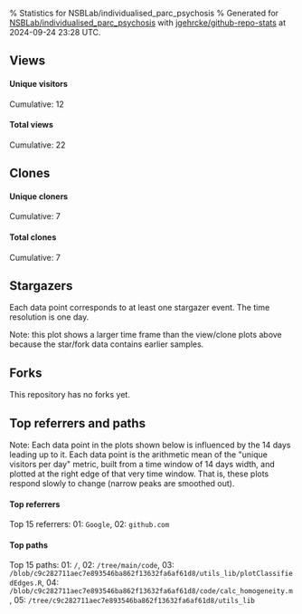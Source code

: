 % Statistics for NSBLab/individualised_parc_psychosis
% Generated for [NSBLab/individualised_parc_psychosis](https://github.com/NSBLab/individualised_parc_psychosis) with [jgehrcke/github-repo-stats](https://github.com/jgehrcke/github-repo-stats) at 2024-09-24 23:28 UTC.


## Views

#### Unique visitors
<div id="chart_views_unique" class="full-width-chart"></div>

Cumulative: 12

#### Total views
<div id="chart_views_total" class="full-width-chart"></div>

Cumulative: 22

<div class="pagebreak-for-print"> </div>

## Clones

#### Unique cloners
<div id="chart_clones_unique" class="full-width-chart"></div>

Cumulative: 7

#### Total clones
<div id="chart_clones_total" class="full-width-chart"></div>

Cumulative: 7



<div class="pagebreak-for-print"> </div>



## Stargazers

Each data point corresponds to at least one stargazer event.
The time resolution is one day.

<div id="chart_stargazers" class="full-width-chart"></div>


Note: this plot shows a larger time frame than the view/clone plots above because the star/fork data contains earlier samples.



## Forks

This repository has no forks yet.



<div class="pagebreak-for-print"> </div>



## Top referrers and paths


Note: Each data point in the plots shown below is influenced by the 14 days
leading up to it. Each data point is the arithmetic mean of the "unique
visitors per day" metric, built from a time window of 14 days width, and
plotted at the right edge of that very time window. That is, these plots
respond slowly to change (narrow peaks are smoothed out).




#### Top referrers


<div id="chart_referrers_top_n_alltime" class="full-width-chart"></div>

Top 15 referrers: 01: `Google`, 02: `github.com`





#### Top paths


<div id="chart_paths_top_n_alltime" class="full-width-chart"></div>

Top 15 paths: 01: `/`, 02: `/tree/main/code`, 03: `/blob/c9c282711aec7e893546ba862f13632fa6af61d8/utils_lib/plotClassifiedEdges.R`, 04: `/blob/c9c282711aec7e893546ba862f13632fa6af61d8/code/calc_homogeneity.m`, 05: `/tree/c9c282711aec7e893546ba862f13632fa6af61d8/utils_lib`


<script type="text/javascript">
    vegaEmbed('#chart_views_unique', {"$schema": "https://vega.github.io/schema/vega-lite/v4.17.0.json", "config": {"arc": {"fill": "#1b1e23"}, "area": {"fill": "#1b1e23"}, "axisBottom": {"domainColor": "#a9b4c4", "gridColor": "#a9b4c4", "labelColor": "#1b1e23", "labelFont": "relative-mono-11-pitch-pro, Menlo, monospace", "tickColor": "#a9b4c4", "titleColor": "#1b1e23", "titleFont": "relative-mono-11-pitch-pro, Menlo, monospace"}, "axisLeft": {"domainColor": "#a9b4c4", "gridColor": "#a9b4c4", "labelColor": "#1b1e23", "labelFont": "relative-mono-11-pitch-pro, Menlo, monospace", "tickColor": "#a9b4c4", "titleColor": "#1b1e23", "titleFont": "relative-mono-11-pitch-pro, Menlo, monospace"}, "axisX": {"grid": false}, "axisY": {"grid": false, "labelBound": true}, "background": "#FFFFFF", "group": {"fill": "#FFFFFF"}, "header": {"fontWeight": 400, "labelFont": "relative-mono-11-pitch-pro, Menlo, monospace", "titleFont": "relative-mono-11-pitch-pro, Menlo, monospace"}, "legend": {"labelFont": "relative-mono-11-pitch-pro, Menlo, monospace", "symbolSize": 200, "symbolType": "circle", "titleFont": "relative-mono-11-pitch-pro, Menlo, monospace"}, "line": {"color": "#1b1e23", "stroke": "#1b1e23"}, "path": {"stroke": "#1b1e23"}, "point": {"color": "#1b1e23", "cursor": "pointer", "filled": true, "size": 20}, "range": {"category": ["#85a2f7", "#ea9755", "#7eb36a", "#f07071", "#bc85d9", "#e587b6", "#a9b4c4", "#d4c05e", "#64b9c4"]}, "style": {"bar": {"fill": "#1b1e23"}, "text": {"font": "relative-mono-11-pitch-pro, Menlo, monospace", "fontWeight": 400}}, "symbol": {"shape": "circle"}, "title": {"anchor": "start", "font": "relative-mono-11-pitch-pro, Menlo, monospace", "fontWeight": 400}, "trail": {"color": "#1b1e23", "stroke": "#1b1e23"}, "view": {"stroke": null}}, "data": {"name": "data-ef85cdc2e62168e540928f3c4426639c"}, "datasets": {"data-ef85cdc2e62168e540928f3c4426639c": [{"time": "2024-07-25T00:00:00+00:00", "views_total": 0, "views_unique": 0}, {"time": "2024-08-01T00:00:00+00:00", "views_total": 4, "views_unique": 2}, {"time": "2024-08-12T00:00:00+00:00", "views_total": 0, "views_unique": 0}, {"time": "2024-08-16T00:00:00+00:00", "views_total": 3, "views_unique": 1}, {"time": "2024-08-18T00:00:00+00:00", "views_total": 1, "views_unique": 1}, {"time": "2024-08-24T00:00:00+00:00", "views_total": 1, "views_unique": 1}, {"time": "2024-08-26T00:00:00+00:00", "views_total": 1, "views_unique": 1}, {"time": "2024-08-27T00:00:00+00:00", "views_total": 1, "views_unique": 1}, {"time": "2024-09-03T00:00:00+00:00", "views_total": 1, "views_unique": 1}, {"time": "2024-09-05T00:00:00+00:00", "views_total": 1, "views_unique": 1}, {"time": "2024-09-08T00:00:00+00:00", "views_total": 2, "views_unique": 1}, {"time": "2024-09-20T00:00:00+00:00", "views_total": 2, "views_unique": 1}, {"time": "2024-09-23T00:00:00+00:00", "views_total": 5, "views_unique": 1}]}, "encoding": {"tooltip": [{"field": "views_unique", "format": ".1f", "title": "views (u)", "type": "quantitative"}, {"field": "time", "format": "%B %e, %Y", "title": "date", "type": "temporal"}], "x": {"axis": {"labelAngle": 25}, "field": "time", "scale": {"domain": ["2024-07-25", "2024-09-23"]}, "timeUnit": "yearmonthdate", "title": "date", "type": "temporal"}, "y": {"axis": {}, "field": "views_unique", "scale": {"domain": [0, 2.2], "type": "linear", "zero": true}, "title": "unique views per day", "type": "quantitative"}}, "height": 200, "mark": {"point": true, "type": "line"}, "padding": 10, "width": "container"}, {"actions": false, "renderer": "svg"}).catch(console.error);
vegaEmbed('#chart_views_total', {"$schema": "https://vega.github.io/schema/vega-lite/v4.17.0.json", "config": {"arc": {"fill": "#1b1e23"}, "area": {"fill": "#1b1e23"}, "axisBottom": {"domainColor": "#a9b4c4", "gridColor": "#a9b4c4", "labelColor": "#1b1e23", "labelFont": "relative-mono-11-pitch-pro, Menlo, monospace", "tickColor": "#a9b4c4", "titleColor": "#1b1e23", "titleFont": "relative-mono-11-pitch-pro, Menlo, monospace"}, "axisLeft": {"domainColor": "#a9b4c4", "gridColor": "#a9b4c4", "labelColor": "#1b1e23", "labelFont": "relative-mono-11-pitch-pro, Menlo, monospace", "tickColor": "#a9b4c4", "titleColor": "#1b1e23", "titleFont": "relative-mono-11-pitch-pro, Menlo, monospace"}, "axisX": {"grid": false}, "axisY": {"grid": false, "labelBound": true}, "background": "#FFFFFF", "group": {"fill": "#FFFFFF"}, "header": {"fontWeight": 400, "labelFont": "relative-mono-11-pitch-pro, Menlo, monospace", "titleFont": "relative-mono-11-pitch-pro, Menlo, monospace"}, "legend": {"labelFont": "relative-mono-11-pitch-pro, Menlo, monospace", "symbolSize": 200, "symbolType": "circle", "titleFont": "relative-mono-11-pitch-pro, Menlo, monospace"}, "line": {"color": "#1b1e23", "stroke": "#1b1e23"}, "path": {"stroke": "#1b1e23"}, "point": {"color": "#1b1e23", "cursor": "pointer", "filled": true, "size": 20}, "range": {"category": ["#85a2f7", "#ea9755", "#7eb36a", "#f07071", "#bc85d9", "#e587b6", "#a9b4c4", "#d4c05e", "#64b9c4"]}, "style": {"bar": {"fill": "#1b1e23"}, "text": {"font": "relative-mono-11-pitch-pro, Menlo, monospace", "fontWeight": 400}}, "symbol": {"shape": "circle"}, "title": {"anchor": "start", "font": "relative-mono-11-pitch-pro, Menlo, monospace", "fontWeight": 400}, "trail": {"color": "#1b1e23", "stroke": "#1b1e23"}, "view": {"stroke": null}}, "data": {"name": "data-ef85cdc2e62168e540928f3c4426639c"}, "datasets": {"data-ef85cdc2e62168e540928f3c4426639c": [{"time": "2024-07-25T00:00:00+00:00", "views_total": 0, "views_unique": 0}, {"time": "2024-08-01T00:00:00+00:00", "views_total": 4, "views_unique": 2}, {"time": "2024-08-12T00:00:00+00:00", "views_total": 0, "views_unique": 0}, {"time": "2024-08-16T00:00:00+00:00", "views_total": 3, "views_unique": 1}, {"time": "2024-08-18T00:00:00+00:00", "views_total": 1, "views_unique": 1}, {"time": "2024-08-24T00:00:00+00:00", "views_total": 1, "views_unique": 1}, {"time": "2024-08-26T00:00:00+00:00", "views_total": 1, "views_unique": 1}, {"time": "2024-08-27T00:00:00+00:00", "views_total": 1, "views_unique": 1}, {"time": "2024-09-03T00:00:00+00:00", "views_total": 1, "views_unique": 1}, {"time": "2024-09-05T00:00:00+00:00", "views_total": 1, "views_unique": 1}, {"time": "2024-09-08T00:00:00+00:00", "views_total": 2, "views_unique": 1}, {"time": "2024-09-20T00:00:00+00:00", "views_total": 2, "views_unique": 1}, {"time": "2024-09-23T00:00:00+00:00", "views_total": 5, "views_unique": 1}]}, "encoding": {"tooltip": [{"field": "views_total", "format": ".1f", "title": "views (t)", "type": "quantitative"}, {"field": "time", "format": "%B %e, %Y", "title": "date", "type": "temporal"}], "x": {"axis": {"labelAngle": 25}, "field": "time", "scale": {"domain": ["2024-07-25", "2024-09-23"]}, "timeUnit": "yearmonthdate", "title": "date", "type": "temporal"}, "y": {"axis": {}, "field": "views_total", "scale": {"domain": [0, 5.5], "type": "linear", "zero": true}, "title": "total views per day", "type": "quantitative"}}, "height": 200, "mark": {"point": true, "type": "line"}, "padding": 10, "width": "container"}, {"actions": false, "renderer": "svg"}).catch(console.error);
vegaEmbed('#chart_clones_unique', {"$schema": "https://vega.github.io/schema/vega-lite/v4.17.0.json", "config": {"arc": {"fill": "#1b1e23"}, "area": {"fill": "#1b1e23"}, "axisBottom": {"domainColor": "#a9b4c4", "gridColor": "#a9b4c4", "labelColor": "#1b1e23", "labelFont": "relative-mono-11-pitch-pro, Menlo, monospace", "tickColor": "#a9b4c4", "titleColor": "#1b1e23", "titleFont": "relative-mono-11-pitch-pro, Menlo, monospace"}, "axisLeft": {"domainColor": "#a9b4c4", "gridColor": "#a9b4c4", "labelColor": "#1b1e23", "labelFont": "relative-mono-11-pitch-pro, Menlo, monospace", "tickColor": "#a9b4c4", "titleColor": "#1b1e23", "titleFont": "relative-mono-11-pitch-pro, Menlo, monospace"}, "axisX": {"grid": false}, "axisY": {"grid": false, "labelBound": true}, "background": "#FFFFFF", "group": {"fill": "#FFFFFF"}, "header": {"fontWeight": 400, "labelFont": "relative-mono-11-pitch-pro, Menlo, monospace", "titleFont": "relative-mono-11-pitch-pro, Menlo, monospace"}, "legend": {"labelFont": "relative-mono-11-pitch-pro, Menlo, monospace", "symbolSize": 200, "symbolType": "circle", "titleFont": "relative-mono-11-pitch-pro, Menlo, monospace"}, "line": {"color": "#1b1e23", "stroke": "#1b1e23"}, "path": {"stroke": "#1b1e23"}, "point": {"color": "#1b1e23", "cursor": "pointer", "filled": true, "size": 20}, "range": {"category": ["#85a2f7", "#ea9755", "#7eb36a", "#f07071", "#bc85d9", "#e587b6", "#a9b4c4", "#d4c05e", "#64b9c4"]}, "style": {"bar": {"fill": "#1b1e23"}, "text": {"font": "relative-mono-11-pitch-pro, Menlo, monospace", "fontWeight": 400}}, "symbol": {"shape": "circle"}, "title": {"anchor": "start", "font": "relative-mono-11-pitch-pro, Menlo, monospace", "fontWeight": 400}, "trail": {"color": "#1b1e23", "stroke": "#1b1e23"}, "view": {"stroke": null}}, "data": {"name": "data-1442bb3f626a3c34f3a2f581b51afaab"}, "datasets": {"data-1442bb3f626a3c34f3a2f581b51afaab": [{"clones_total": 1, "clones_unique": 1, "time": "2024-07-25T00:00:00+00:00"}, {"clones_total": 0, "clones_unique": 0, "time": "2024-08-01T00:00:00+00:00"}, {"clones_total": 3, "clones_unique": 3, "time": "2024-08-12T00:00:00+00:00"}, {"clones_total": 0, "clones_unique": 0, "time": "2024-08-16T00:00:00+00:00"}, {"clones_total": 0, "clones_unique": 0, "time": "2024-08-18T00:00:00+00:00"}, {"clones_total": 0, "clones_unique": 0, "time": "2024-08-24T00:00:00+00:00"}, {"clones_total": 0, "clones_unique": 0, "time": "2024-08-26T00:00:00+00:00"}, {"clones_total": 0, "clones_unique": 0, "time": "2024-08-27T00:00:00+00:00"}, {"clones_total": 0, "clones_unique": 0, "time": "2024-09-03T00:00:00+00:00"}, {"clones_total": 0, "clones_unique": 0, "time": "2024-09-05T00:00:00+00:00"}, {"clones_total": 3, "clones_unique": 3, "time": "2024-09-08T00:00:00+00:00"}, {"clones_total": 0, "clones_unique": 0, "time": "2024-09-20T00:00:00+00:00"}, {"clones_total": 0, "clones_unique": 0, "time": "2024-09-23T00:00:00+00:00"}]}, "encoding": {"tooltip": [{"field": "clones_unique", "format": ".1f", "title": "clones (u)", "type": "quantitative"}, {"field": "time", "format": "%B %e, %Y", "title": "date", "type": "temporal"}], "x": {"axis": {"labelAngle": 25}, "field": "time", "scale": {"domain": ["2024-07-25", "2024-09-23"]}, "timeUnit": "yearmonthdate", "title": "date", "type": "temporal"}, "y": {"axis": {}, "field": "clones_unique", "scale": {"domain": [0, 3.3000000000000003], "type": "linear", "zero": true}, "title": "unique clones per day", "type": "quantitative"}}, "height": 200, "mark": {"point": true, "type": "line"}, "padding": 10, "width": "container"}, {"actions": false, "renderer": "svg"}).catch(console.error);
vegaEmbed('#chart_clones_total', {"$schema": "https://vega.github.io/schema/vega-lite/v4.17.0.json", "config": {"arc": {"fill": "#1b1e23"}, "area": {"fill": "#1b1e23"}, "axisBottom": {"domainColor": "#a9b4c4", "gridColor": "#a9b4c4", "labelColor": "#1b1e23", "labelFont": "relative-mono-11-pitch-pro, Menlo, monospace", "tickColor": "#a9b4c4", "titleColor": "#1b1e23", "titleFont": "relative-mono-11-pitch-pro, Menlo, monospace"}, "axisLeft": {"domainColor": "#a9b4c4", "gridColor": "#a9b4c4", "labelColor": "#1b1e23", "labelFont": "relative-mono-11-pitch-pro, Menlo, monospace", "tickColor": "#a9b4c4", "titleColor": "#1b1e23", "titleFont": "relative-mono-11-pitch-pro, Menlo, monospace"}, "axisX": {"grid": false}, "axisY": {"grid": false, "labelBound": true}, "background": "#FFFFFF", "group": {"fill": "#FFFFFF"}, "header": {"fontWeight": 400, "labelFont": "relative-mono-11-pitch-pro, Menlo, monospace", "titleFont": "relative-mono-11-pitch-pro, Menlo, monospace"}, "legend": {"labelFont": "relative-mono-11-pitch-pro, Menlo, monospace", "symbolSize": 200, "symbolType": "circle", "titleFont": "relative-mono-11-pitch-pro, Menlo, monospace"}, "line": {"color": "#1b1e23", "stroke": "#1b1e23"}, "path": {"stroke": "#1b1e23"}, "point": {"color": "#1b1e23", "cursor": "pointer", "filled": true, "size": 20}, "range": {"category": ["#85a2f7", "#ea9755", "#7eb36a", "#f07071", "#bc85d9", "#e587b6", "#a9b4c4", "#d4c05e", "#64b9c4"]}, "style": {"bar": {"fill": "#1b1e23"}, "text": {"font": "relative-mono-11-pitch-pro, Menlo, monospace", "fontWeight": 400}}, "symbol": {"shape": "circle"}, "title": {"anchor": "start", "font": "relative-mono-11-pitch-pro, Menlo, monospace", "fontWeight": 400}, "trail": {"color": "#1b1e23", "stroke": "#1b1e23"}, "view": {"stroke": null}}, "data": {"name": "data-1442bb3f626a3c34f3a2f581b51afaab"}, "datasets": {"data-1442bb3f626a3c34f3a2f581b51afaab": [{"clones_total": 1, "clones_unique": 1, "time": "2024-07-25T00:00:00+00:00"}, {"clones_total": 0, "clones_unique": 0, "time": "2024-08-01T00:00:00+00:00"}, {"clones_total": 3, "clones_unique": 3, "time": "2024-08-12T00:00:00+00:00"}, {"clones_total": 0, "clones_unique": 0, "time": "2024-08-16T00:00:00+00:00"}, {"clones_total": 0, "clones_unique": 0, "time": "2024-08-18T00:00:00+00:00"}, {"clones_total": 0, "clones_unique": 0, "time": "2024-08-24T00:00:00+00:00"}, {"clones_total": 0, "clones_unique": 0, "time": "2024-08-26T00:00:00+00:00"}, {"clones_total": 0, "clones_unique": 0, "time": "2024-08-27T00:00:00+00:00"}, {"clones_total": 0, "clones_unique": 0, "time": "2024-09-03T00:00:00+00:00"}, {"clones_total": 0, "clones_unique": 0, "time": "2024-09-05T00:00:00+00:00"}, {"clones_total": 3, "clones_unique": 3, "time": "2024-09-08T00:00:00+00:00"}, {"clones_total": 0, "clones_unique": 0, "time": "2024-09-20T00:00:00+00:00"}, {"clones_total": 0, "clones_unique": 0, "time": "2024-09-23T00:00:00+00:00"}]}, "encoding": {"tooltip": [{"field": "clones_total", "format": ".1f", "title": "clones (t)", "type": "quantitative"}, {"field": "time", "format": "%B %e, %Y", "title": "date", "type": "temporal"}], "x": {"axis": {"labelAngle": 25}, "field": "time", "scale": {"domain": ["2024-07-25", "2024-09-23"]}, "timeUnit": "yearmonthdate", "title": "date", "type": "temporal"}, "y": {"axis": {}, "field": "clones_total", "scale": {"domain": [0, 3.3000000000000003], "type": "linear", "zero": true}, "title": "total clones per day", "type": "quantitative"}}, "height": 200, "mark": {"point": true, "type": "line"}, "padding": 10, "width": "container"}, {"actions": false, "renderer": "svg"}).catch(console.error);
vegaEmbed('#chart_stargazers', {"$schema": "https://vega.github.io/schema/vega-lite/v4.17.0.json", "config": {"arc": {"fill": "#1b1e23"}, "area": {"fill": "#1b1e23"}, "axisBottom": {"domainColor": "#a9b4c4", "gridColor": "#a9b4c4", "labelColor": "#1b1e23", "labelFont": "relative-mono-11-pitch-pro, Menlo, monospace", "tickColor": "#a9b4c4", "titleColor": "#1b1e23", "titleFont": "relative-mono-11-pitch-pro, Menlo, monospace"}, "axisLeft": {"domainColor": "#a9b4c4", "gridColor": "#a9b4c4", "labelColor": "#1b1e23", "labelFont": "relative-mono-11-pitch-pro, Menlo, monospace", "tickColor": "#a9b4c4", "titleColor": "#1b1e23", "titleFont": "relative-mono-11-pitch-pro, Menlo, monospace"}, "axisX": {"grid": false}, "axisY": {"grid": false}, "background": "#FFFFFF", "group": {"fill": "#FFFFFF"}, "header": {"fontWeight": 400, "labelFont": "relative-mono-11-pitch-pro, Menlo, monospace", "titleFont": "relative-mono-11-pitch-pro, Menlo, monospace"}, "legend": {"labelFont": "relative-mono-11-pitch-pro, Menlo, monospace", "symbolSize": 200, "symbolType": "circle", "titleFont": "relative-mono-11-pitch-pro, Menlo, monospace"}, "line": {"color": "#1b1e23", "stroke": "#1b1e23"}, "path": {"stroke": "#1b1e23"}, "point": {"color": "#1b1e23", "cursor": "pointer", "filled": true, "size": 50}, "range": {"category": ["#85a2f7", "#ea9755", "#7eb36a", "#f07071", "#bc85d9", "#e587b6", "#a9b4c4", "#d4c05e", "#64b9c4"]}, "style": {"bar": {"fill": "#1b1e23"}, "text": {"font": "relative-mono-11-pitch-pro, Menlo, monospace", "fontWeight": 400}}, "symbol": {"shape": "circle"}, "title": {"anchor": "start", "font": "relative-mono-11-pitch-pro, Menlo, monospace", "fontWeight": 400}, "trail": {"color": "#1b1e23", "stroke": "#1b1e23"}, "view": {"stroke": null}}, "data": {"name": "data-9931fb5b985d1c4b31c08f110bc12297"}, "datasets": {"data-9931fb5b985d1c4b31c08f110bc12297": [{"stars_cumulative": 1, "time": "2024-01-18T03:29:57+00:00"}, {"stars_cumulative": 2, "time": "2024-03-06T10:27:21+00:00"}]}, "encoding": {"tooltip": [{"field": "stars_cumulative", "format": "d", "title": "stars", "type": "quantitative"}, {"field": "time", "format": "%B %e, %Y", "title": "date", "type": "temporal"}], "x": {"axis": {"labelAngle": 25}, "field": "time", "scale": {"domain": ["2024-01-18", "2024-09-23"]}, "timeUnit": "yearmonthdate", "title": "date", "type": "temporal"}, "y": {"field": "stars_cumulative", "scale": {"domain": [0, 2.2], "zero": true}, "title": "stargazer count (cumulative)", "type": "quantitative"}}, "height": 300, "mark": {"point": true, "type": "line"}, "padding": 10, "width": "container"}, {"actions": false, "renderer": "svg"}).catch(console.error);
vegaEmbed('#chart_referrers_top_n_alltime', {"$schema": "https://vega.github.io/schema/vega-lite/v4.17.0.json", "config": {"arc": {"fill": "#1b1e23"}, "area": {"fill": "#1b1e23"}, "axisBottom": {"domainColor": "#a9b4c4", "gridColor": "#a9b4c4", "labelColor": "#1b1e23", "labelFont": "relative-mono-11-pitch-pro, Menlo, monospace", "tickColor": "#a9b4c4", "titleColor": "#1b1e23", "titleFont": "relative-mono-11-pitch-pro, Menlo, monospace"}, "axisLeft": {"domainColor": "#a9b4c4", "gridColor": "#a9b4c4", "labelColor": "#1b1e23", "labelFont": "relative-mono-11-pitch-pro, Menlo, monospace", "tickColor": "#a9b4c4", "titleColor": "#1b1e23", "titleFont": "relative-mono-11-pitch-pro, Menlo, monospace"}, "axisX": {"grid": false}, "axisY": {"grid": false}, "background": "#FFFFFF", "group": {"fill": "#FFFFFF"}, "header": {"fontWeight": 400, "labelFont": "relative-mono-11-pitch-pro, Menlo, monospace", "titleFont": "relative-mono-11-pitch-pro, Menlo, monospace"}, "legend": {"labelFont": "relative-mono-11-pitch-pro, Menlo, monospace", "symbolSize": 200, "symbolType": "circle", "titleFont": "relative-mono-11-pitch-pro, Menlo, monospace"}, "line": {"color": "#1b1e23", "stroke": "#1b1e23"}, "path": {"stroke": "#1b1e23"}, "point": {"color": "#1b1e23", "cursor": "pointer", "filled": true, "size": 30}, "range": {"category": ["#85a2f7", "#ea9755", "#7eb36a", "#f07071", "#bc85d9", "#e587b6", "#a9b4c4", "#d4c05e", "#64b9c4"]}, "style": {"bar": {"fill": "#1b1e23"}, "text": {"font": "relative-mono-11-pitch-pro, Menlo, monospace", "fontWeight": 400}}, "symbol": {"shape": "circle"}, "title": {"anchor": "start", "font": "relative-mono-11-pitch-pro, Menlo, monospace", "fontWeight": 400}, "trail": {"color": "#1b1e23", "stroke": "#1b1e23"}, "view": {"stroke": null}}, "data": {"name": "data-8edc1c6e679a78079bbc0b49dda7fabe"}, "datasets": {"data-8edc1c6e679a78079bbc0b49dda7fabe": [{"referrer": "Google", "time": "2024-08-02T00:00:00+00:00", "views_unique": 1.0, "views_unique_norm": 0.07142857142857142}, {"referrer": "Google", "time": "2024-08-03T00:00:00+00:00", "views_unique": 1.0, "views_unique_norm": 0.07142857142857142}, {"referrer": "Google", "time": "2024-08-04T00:00:00+00:00", "views_unique": 1.0, "views_unique_norm": 0.07142857142857142}, {"referrer": "Google", "time": "2024-08-05T00:00:00+00:00", "views_unique": 1.0, "views_unique_norm": 0.07142857142857142}, {"referrer": "Google", "time": "2024-08-06T00:00:00+00:00", "views_unique": 1.0, "views_unique_norm": 0.07142857142857142}, {"referrer": "Google", "time": "2024-08-07T00:00:00+00:00", "views_unique": 1.0, "views_unique_norm": 0.07142857142857142}, {"referrer": "Google", "time": "2024-08-08T00:00:00+00:00", "views_unique": 1.0, "views_unique_norm": 0.07142857142857142}, {"referrer": "Google", "time": "2024-08-09T00:00:00+00:00", "views_unique": 1.0, "views_unique_norm": 0.07142857142857142}, {"referrer": "Google", "time": "2024-08-10T00:00:00+00:00", "views_unique": 1.0, "views_unique_norm": 0.07142857142857142}, {"referrer": "Google", "time": "2024-08-11T00:00:00+00:00", "views_unique": 1.0, "views_unique_norm": 0.07142857142857142}, {"referrer": "Google", "time": "2024-08-12T00:00:00+00:00", "views_unique": 1.0, "views_unique_norm": 0.07142857142857142}, {"referrer": "Google", "time": "2024-08-13T00:00:00+00:00", "views_unique": 1.0, "views_unique_norm": 0.07142857142857142}, {"referrer": "Google", "time": "2024-09-21T00:00:00+00:00", "views_unique": null, "views_unique_norm": null}, {"referrer": "Google", "time": "2024-09-22T00:00:00+00:00", "views_unique": null, "views_unique_norm": null}, {"referrer": "Google", "time": "2024-09-23T00:00:00+00:00", "views_unique": null, "views_unique_norm": null}, {"referrer": "Google", "time": "2024-09-24T00:00:00+00:00", "views_unique": null, "views_unique_norm": null}, {"referrer": "github.com", "time": "2024-08-02T00:00:00+00:00", "views_unique": 1.0, "views_unique_norm": 0.07142857142857142}, {"referrer": "github.com", "time": "2024-08-03T00:00:00+00:00", "views_unique": 1.0, "views_unique_norm": 0.07142857142857142}, {"referrer": "github.com", "time": "2024-08-04T00:00:00+00:00", "views_unique": 1.0, "views_unique_norm": 0.07142857142857142}, {"referrer": "github.com", "time": "2024-08-05T00:00:00+00:00", "views_unique": 1.0, "views_unique_norm": 0.07142857142857142}, {"referrer": "github.com", "time": "2024-08-06T00:00:00+00:00", "views_unique": 1.0, "views_unique_norm": 0.07142857142857142}, {"referrer": "github.com", "time": "2024-08-07T00:00:00+00:00", "views_unique": 1.0, "views_unique_norm": 0.07142857142857142}, {"referrer": "github.com", "time": "2024-08-08T00:00:00+00:00", "views_unique": 1.0, "views_unique_norm": 0.07142857142857142}, {"referrer": "github.com", "time": "2024-08-09T00:00:00+00:00", "views_unique": 1.0, "views_unique_norm": 0.07142857142857142}, {"referrer": "github.com", "time": "2024-08-10T00:00:00+00:00", "views_unique": 1.0, "views_unique_norm": 0.07142857142857142}, {"referrer": "github.com", "time": "2024-08-11T00:00:00+00:00", "views_unique": 1.0, "views_unique_norm": 0.07142857142857142}, {"referrer": "github.com", "time": "2024-08-12T00:00:00+00:00", "views_unique": 1.0, "views_unique_norm": 0.07142857142857142}, {"referrer": "github.com", "time": "2024-08-13T00:00:00+00:00", "views_unique": 1.0, "views_unique_norm": 0.07142857142857142}, {"referrer": "github.com", "time": "2024-09-21T00:00:00+00:00", "views_unique": 1.0, "views_unique_norm": 0.07142857142857142}, {"referrer": "github.com", "time": "2024-09-22T00:00:00+00:00", "views_unique": 1.0, "views_unique_norm": 0.07142857142857142}, {"referrer": "github.com", "time": "2024-09-23T00:00:00+00:00", "views_unique": 1.0, "views_unique_norm": 0.07142857142857142}, {"referrer": "github.com", "time": "2024-09-24T00:00:00+00:00", "views_unique": 1.0, "views_unique_norm": 0.07142857142857142}]}, "encoding": {"color": {"field": "referrer", "legend": {"direction": "vertical", "orient": "top", "title": "Legend:"}, "sort": {"field": "order"}, "type": "nominal"}, "tooltip": [{"field": "referrer", "type": "nominal"}, {"field": "views_unique_norm", "format": ".2f", "title": "views (14d mean)", "type": "quantitative"}, {"field": "time", "format": "%B %e, %Y", "title": "date", "type": "temporal"}], "x": {"axis": {"labelAngle": 25}, "field": "time", "scale": {"domain": ["2024-07-25", "2024-09-23"]}, "timeUnit": "yearmonthdate", "title": "date", "type": "temporal"}, "y": {"field": "views_unique_norm", "scale": {"domain": [0, 0.07857142857142857], "type": "linear", "zero": true}, "title": "unique visitors per day (mean from last 14 days)", "type": "quantitative"}}, "height": 300, "mark": {"point": true, "type": "line"}, "padding": 10, "width": "container"}, {"actions": false, "renderer": "svg"}).catch(console.error);
vegaEmbed('#chart_paths_top_n_alltime', {"$schema": "https://vega.github.io/schema/vega-lite/v4.17.0.json", "config": {"arc": {"fill": "#1b1e23"}, "area": {"fill": "#1b1e23"}, "axisBottom": {"domainColor": "#a9b4c4", "gridColor": "#a9b4c4", "labelColor": "#1b1e23", "labelFont": "relative-mono-11-pitch-pro, Menlo, monospace", "tickColor": "#a9b4c4", "titleColor": "#1b1e23", "titleFont": "relative-mono-11-pitch-pro, Menlo, monospace"}, "axisLeft": {"domainColor": "#a9b4c4", "gridColor": "#a9b4c4", "labelColor": "#1b1e23", "labelFont": "relative-mono-11-pitch-pro, Menlo, monospace", "tickColor": "#a9b4c4", "titleColor": "#1b1e23", "titleFont": "relative-mono-11-pitch-pro, Menlo, monospace"}, "axisX": {"grid": false}, "axisY": {"grid": false}, "background": "#FFFFFF", "group": {"fill": "#FFFFFF"}, "header": {"fontWeight": 400, "labelFont": "relative-mono-11-pitch-pro, Menlo, monospace", "titleFont": "relative-mono-11-pitch-pro, Menlo, monospace"}, "legend": {"labelFont": "relative-mono-11-pitch-pro, Menlo, monospace", "symbolSize": 200, "symbolType": "circle", "titleFont": "relative-mono-11-pitch-pro, Menlo, monospace"}, "line": {"color": "#1b1e23", "stroke": "#1b1e23"}, "path": {"stroke": "#1b1e23"}, "point": {"color": "#1b1e23", "cursor": "pointer", "filled": true, "size": 30}, "range": {"category": ["#85a2f7", "#ea9755", "#7eb36a", "#f07071", "#bc85d9", "#e587b6", "#a9b4c4", "#d4c05e", "#64b9c4"]}, "style": {"bar": {"fill": "#1b1e23"}, "text": {"font": "relative-mono-11-pitch-pro, Menlo, monospace", "fontWeight": 400}}, "symbol": {"shape": "circle"}, "title": {"anchor": "start", "font": "relative-mono-11-pitch-pro, Menlo, monospace", "fontWeight": 400}, "trail": {"color": "#1b1e23", "stroke": "#1b1e23"}, "view": {"stroke": null}}, "data": {"name": "data-fa0b3760a3e7a76ced3cf6190b22c8eb"}, "datasets": {"data-fa0b3760a3e7a76ced3cf6190b22c8eb": [{"path": "/", "time": "2024-08-02T00:00:00+00:00", "views_unique": 2.0, "views_unique_norm": 0.14285714285714285}, {"path": "/", "time": "2024-08-03T00:00:00+00:00", "views_unique": 2.0, "views_unique_norm": 0.14285714285714285}, {"path": "/", "time": "2024-08-04T00:00:00+00:00", "views_unique": 2.0, "views_unique_norm": 0.14285714285714285}, {"path": "/", "time": "2024-08-05T00:00:00+00:00", "views_unique": 2.0, "views_unique_norm": 0.14285714285714285}, {"path": "/", "time": "2024-08-06T00:00:00+00:00", "views_unique": 2.0, "views_unique_norm": 0.14285714285714285}, {"path": "/", "time": "2024-08-07T00:00:00+00:00", "views_unique": 2.0, "views_unique_norm": 0.14285714285714285}, {"path": "/", "time": "2024-08-08T00:00:00+00:00", "views_unique": 2.0, "views_unique_norm": 0.14285714285714285}, {"path": "/", "time": "2024-08-09T00:00:00+00:00", "views_unique": 2.0, "views_unique_norm": 0.14285714285714285}, {"path": "/", "time": "2024-08-10T00:00:00+00:00", "views_unique": 2.0, "views_unique_norm": 0.14285714285714285}, {"path": "/", "time": "2024-08-11T00:00:00+00:00", "views_unique": 2.0, "views_unique_norm": 0.14285714285714285}, {"path": "/", "time": "2024-08-12T00:00:00+00:00", "views_unique": 2.0, "views_unique_norm": 0.14285714285714285}, {"path": "/", "time": "2024-08-13T00:00:00+00:00", "views_unique": 2.0, "views_unique_norm": 0.14285714285714285}, {"path": "/", "time": "2024-08-17T00:00:00+00:00", "views_unique": 1.0, "views_unique_norm": 0.07142857142857142}, {"path": "/", "time": "2024-08-18T00:00:00+00:00", "views_unique": 1.0, "views_unique_norm": 0.07142857142857142}, {"path": "/", "time": "2024-08-19T00:00:00+00:00", "views_unique": 1.0, "views_unique_norm": 0.07142857142857142}, {"path": "/", "time": "2024-08-20T00:00:00+00:00", "views_unique": 1.0, "views_unique_norm": 0.07142857142857142}, {"path": "/", "time": "2024-08-21T00:00:00+00:00", "views_unique": 1.0, "views_unique_norm": 0.07142857142857142}, {"path": "/", "time": "2024-08-22T00:00:00+00:00", "views_unique": 1.0, "views_unique_norm": 0.07142857142857142}, {"path": "/", "time": "2024-08-23T00:00:00+00:00", "views_unique": 1.0, "views_unique_norm": 0.07142857142857142}, {"path": "/", "time": "2024-08-24T00:00:00+00:00", "views_unique": 1.0, "views_unique_norm": 0.07142857142857142}, {"path": "/", "time": "2024-08-25T00:00:00+00:00", "views_unique": 2.0, "views_unique_norm": 0.14285714285714285}, {"path": "/", "time": "2024-08-26T00:00:00+00:00", "views_unique": 2.0, "views_unique_norm": 0.14285714285714285}, {"path": "/", "time": "2024-08-27T00:00:00+00:00", "views_unique": 2.0, "views_unique_norm": 0.14285714285714285}, {"path": "/", "time": "2024-08-28T00:00:00+00:00", "views_unique": 2.0, "views_unique_norm": 0.14285714285714285}, {"path": "/", "time": "2024-08-29T00:00:00+00:00", "views_unique": 2.0, "views_unique_norm": 0.14285714285714285}, {"path": "/", "time": "2024-08-30T00:00:00+00:00", "views_unique": 2.0, "views_unique_norm": 0.14285714285714285}, {"path": "/", "time": "2024-08-31T00:00:00+00:00", "views_unique": 2.0, "views_unique_norm": 0.14285714285714285}, {"path": "/", "time": "2024-09-01T00:00:00+00:00", "views_unique": 1.0, "views_unique_norm": 0.07142857142857142}, {"path": "/", "time": "2024-09-02T00:00:00+00:00", "views_unique": 1.0, "views_unique_norm": 0.07142857142857142}, {"path": "/", "time": "2024-09-03T00:00:00+00:00", "views_unique": 1.0, "views_unique_norm": 0.07142857142857142}, {"path": "/", "time": "2024-09-04T00:00:00+00:00", "views_unique": 1.0, "views_unique_norm": 0.07142857142857142}, {"path": "/", "time": "2024-09-05T00:00:00+00:00", "views_unique": 1.0, "views_unique_norm": 0.07142857142857142}, {"path": "/", "time": "2024-09-06T00:00:00+00:00", "views_unique": 1.0, "views_unique_norm": 0.07142857142857142}, {"path": "/", "time": "2024-09-07T00:00:00+00:00", "views_unique": 1.0, "views_unique_norm": 0.07142857142857142}, {"path": "/", "time": "2024-09-08T00:00:00+00:00", "views_unique": 1.0, "views_unique_norm": 0.07142857142857142}, {"path": "/", "time": "2024-09-09T00:00:00+00:00", "views_unique": 1.0, "views_unique_norm": 0.07142857142857142}, {"path": "/", "time": "2024-09-10T00:00:00+00:00", "views_unique": 1.0, "views_unique_norm": 0.07142857142857142}, {"path": "/", "time": "2024-09-11T00:00:00+00:00", "views_unique": 1.0, "views_unique_norm": 0.07142857142857142}, {"path": "/", "time": "2024-09-12T00:00:00+00:00", "views_unique": 1.0, "views_unique_norm": 0.07142857142857142}, {"path": "/", "time": "2024-09-13T00:00:00+00:00", "views_unique": 1.0, "views_unique_norm": 0.07142857142857142}, {"path": "/", "time": "2024-09-14T00:00:00+00:00", "views_unique": 1.0, "views_unique_norm": 0.07142857142857142}, {"path": "/", "time": "2024-09-15T00:00:00+00:00", "views_unique": 1.0, "views_unique_norm": 0.07142857142857142}, {"path": "/", "time": "2024-09-16T00:00:00+00:00", "views_unique": 1.0, "views_unique_norm": 0.07142857142857142}, {"path": "/", "time": "2024-09-17T00:00:00+00:00", "views_unique": 1.0, "views_unique_norm": 0.07142857142857142}, {"path": "/", "time": "2024-09-18T00:00:00+00:00", "views_unique": 1.0, "views_unique_norm": 0.07142857142857142}, {"path": "/", "time": "2024-09-19T00:00:00+00:00", "views_unique": 1.0, "views_unique_norm": 0.07142857142857142}, {"path": "/", "time": "2024-09-20T00:00:00+00:00", "views_unique": 1.0, "views_unique_norm": 0.07142857142857142}, {"path": "/", "time": "2024-09-21T00:00:00+00:00", "views_unique": 1.0, "views_unique_norm": 0.07142857142857142}, {"path": "/", "time": "2024-09-22T00:00:00+00:00", "views_unique": null, "views_unique_norm": null}, {"path": "/", "time": "2024-09-23T00:00:00+00:00", "views_unique": null, "views_unique_norm": null}, {"path": "/", "time": "2024-09-24T00:00:00+00:00", "views_unique": null, "views_unique_norm": null}, {"path": "/tree/main/code", "time": "2024-08-02T00:00:00+00:00", "views_unique": 1.0, "views_unique_norm": 0.07142857142857142}, {"path": "/tree/main/code", "time": "2024-08-03T00:00:00+00:00", "views_unique": 1.0, "views_unique_norm": 0.07142857142857142}, {"path": "/tree/main/code", "time": "2024-08-04T00:00:00+00:00", "views_unique": 1.0, "views_unique_norm": 0.07142857142857142}, {"path": "/tree/main/code", "time": "2024-08-05T00:00:00+00:00", "views_unique": 1.0, "views_unique_norm": 0.07142857142857142}, {"path": "/tree/main/code", "time": "2024-08-06T00:00:00+00:00", "views_unique": 1.0, "views_unique_norm": 0.07142857142857142}, {"path": "/tree/main/code", "time": "2024-08-07T00:00:00+00:00", "views_unique": 1.0, "views_unique_norm": 0.07142857142857142}, {"path": "/tree/main/code", "time": "2024-08-08T00:00:00+00:00", "views_unique": 1.0, "views_unique_norm": 0.07142857142857142}, {"path": "/tree/main/code", "time": "2024-08-09T00:00:00+00:00", "views_unique": 1.0, "views_unique_norm": 0.07142857142857142}, {"path": "/tree/main/code", "time": "2024-08-10T00:00:00+00:00", "views_unique": 1.0, "views_unique_norm": 0.07142857142857142}, {"path": "/tree/main/code", "time": "2024-08-11T00:00:00+00:00", "views_unique": 1.0, "views_unique_norm": 0.07142857142857142}, {"path": "/tree/main/code", "time": "2024-08-12T00:00:00+00:00", "views_unique": 1.0, "views_unique_norm": 0.07142857142857142}, {"path": "/tree/main/code", "time": "2024-08-13T00:00:00+00:00", "views_unique": 1.0, "views_unique_norm": 0.07142857142857142}, {"path": "/tree/main/code", "time": "2024-08-17T00:00:00+00:00", "views_unique": null, "views_unique_norm": null}, {"path": "/tree/main/code", "time": "2024-08-18T00:00:00+00:00", "views_unique": null, "views_unique_norm": null}, {"path": "/tree/main/code", "time": "2024-08-19T00:00:00+00:00", "views_unique": null, "views_unique_norm": null}, {"path": "/tree/main/code", "time": "2024-08-20T00:00:00+00:00", "views_unique": null, "views_unique_norm": null}, {"path": "/tree/main/code", "time": "2024-08-21T00:00:00+00:00", "views_unique": null, "views_unique_norm": null}, {"path": "/tree/main/code", "time": "2024-08-22T00:00:00+00:00", "views_unique": null, "views_unique_norm": null}, {"path": "/tree/main/code", "time": "2024-08-23T00:00:00+00:00", "views_unique": null, "views_unique_norm": null}, {"path": "/tree/main/code", "time": "2024-08-24T00:00:00+00:00", "views_unique": null, "views_unique_norm": null}, {"path": "/tree/main/code", "time": "2024-08-25T00:00:00+00:00", "views_unique": null, "views_unique_norm": null}, {"path": "/tree/main/code", "time": "2024-08-26T00:00:00+00:00", "views_unique": null, "views_unique_norm": null}, {"path": "/tree/main/code", "time": "2024-08-27T00:00:00+00:00", "views_unique": null, "views_unique_norm": null}, {"path": "/tree/main/code", "time": "2024-08-28T00:00:00+00:00", "views_unique": null, "views_unique_norm": null}, {"path": "/tree/main/code", "time": "2024-08-29T00:00:00+00:00", "views_unique": null, "views_unique_norm": null}, {"path": "/tree/main/code", "time": "2024-08-30T00:00:00+00:00", "views_unique": null, "views_unique_norm": null}, {"path": "/tree/main/code", "time": "2024-08-31T00:00:00+00:00", "views_unique": null, "views_unique_norm": null}, {"path": "/tree/main/code", "time": "2024-09-01T00:00:00+00:00", "views_unique": null, "views_unique_norm": null}, {"path": "/tree/main/code", "time": "2024-09-02T00:00:00+00:00", "views_unique": null, "views_unique_norm": null}, {"path": "/tree/main/code", "time": "2024-09-03T00:00:00+00:00", "views_unique": null, "views_unique_norm": null}, {"path": "/tree/main/code", "time": "2024-09-04T00:00:00+00:00", "views_unique": null, "views_unique_norm": null}, {"path": "/tree/main/code", "time": "2024-09-05T00:00:00+00:00", "views_unique": null, "views_unique_norm": null}, {"path": "/tree/main/code", "time": "2024-09-06T00:00:00+00:00", "views_unique": null, "views_unique_norm": null}, {"path": "/tree/main/code", "time": "2024-09-07T00:00:00+00:00", "views_unique": null, "views_unique_norm": null}, {"path": "/tree/main/code", "time": "2024-09-08T00:00:00+00:00", "views_unique": null, "views_unique_norm": null}, {"path": "/tree/main/code", "time": "2024-09-09T00:00:00+00:00", "views_unique": null, "views_unique_norm": null}, {"path": "/tree/main/code", "time": "2024-09-10T00:00:00+00:00", "views_unique": null, "views_unique_norm": null}, {"path": "/tree/main/code", "time": "2024-09-11T00:00:00+00:00", "views_unique": null, "views_unique_norm": null}, {"path": "/tree/main/code", "time": "2024-09-12T00:00:00+00:00", "views_unique": null, "views_unique_norm": null}, {"path": "/tree/main/code", "time": "2024-09-13T00:00:00+00:00", "views_unique": null, "views_unique_norm": null}, {"path": "/tree/main/code", "time": "2024-09-14T00:00:00+00:00", "views_unique": null, "views_unique_norm": null}, {"path": "/tree/main/code", "time": "2024-09-15T00:00:00+00:00", "views_unique": null, "views_unique_norm": null}, {"path": "/tree/main/code", "time": "2024-09-16T00:00:00+00:00", "views_unique": null, "views_unique_norm": null}, {"path": "/tree/main/code", "time": "2024-09-17T00:00:00+00:00", "views_unique": null, "views_unique_norm": null}, {"path": "/tree/main/code", "time": "2024-09-18T00:00:00+00:00", "views_unique": null, "views_unique_norm": null}, {"path": "/tree/main/code", "time": "2024-09-19T00:00:00+00:00", "views_unique": null, "views_unique_norm": null}, {"path": "/tree/main/code", "time": "2024-09-20T00:00:00+00:00", "views_unique": null, "views_unique_norm": null}, {"path": "/tree/main/code", "time": "2024-09-21T00:00:00+00:00", "views_unique": null, "views_unique_norm": null}, {"path": "/tree/main/code", "time": "2024-09-22T00:00:00+00:00", "views_unique": null, "views_unique_norm": null}, {"path": "/tree/main/code", "time": "2024-09-23T00:00:00+00:00", "views_unique": null, "views_unique_norm": null}, {"path": "/tree/main/code", "time": "2024-09-24T00:00:00+00:00", "views_unique": null, "views_unique_norm": null}, {"path": "/blob/c9c282711aec7e893546ba862f13632fa6af61d8/utils_lib/plotClassifiedEdges.R", "time": "2024-08-02T00:00:00+00:00", "views_unique": null, "views_unique_norm": null}, {"path": "/blob/c9c282711aec7e893546ba862f13632fa6af61d8/utils_lib/plotClassifiedEdges.R", "time": "2024-08-03T00:00:00+00:00", "views_unique": null, "views_unique_norm": null}, {"path": "/blob/c9c282711aec7e893546ba862f13632fa6af61d8/utils_lib/plotClassifiedEdges.R", "time": "2024-08-04T00:00:00+00:00", "views_unique": null, "views_unique_norm": null}, {"path": "/blob/c9c282711aec7e893546ba862f13632fa6af61d8/utils_lib/plotClassifiedEdges.R", "time": "2024-08-05T00:00:00+00:00", "views_unique": null, "views_unique_norm": null}, {"path": "/blob/c9c282711aec7e893546ba862f13632fa6af61d8/utils_lib/plotClassifiedEdges.R", "time": "2024-08-06T00:00:00+00:00", "views_unique": null, "views_unique_norm": null}, {"path": "/blob/c9c282711aec7e893546ba862f13632fa6af61d8/utils_lib/plotClassifiedEdges.R", "time": "2024-08-07T00:00:00+00:00", "views_unique": null, "views_unique_norm": null}, {"path": "/blob/c9c282711aec7e893546ba862f13632fa6af61d8/utils_lib/plotClassifiedEdges.R", "time": "2024-08-08T00:00:00+00:00", "views_unique": null, "views_unique_norm": null}, {"path": "/blob/c9c282711aec7e893546ba862f13632fa6af61d8/utils_lib/plotClassifiedEdges.R", "time": "2024-08-09T00:00:00+00:00", "views_unique": null, "views_unique_norm": null}, {"path": "/blob/c9c282711aec7e893546ba862f13632fa6af61d8/utils_lib/plotClassifiedEdges.R", "time": "2024-08-10T00:00:00+00:00", "views_unique": null, "views_unique_norm": null}, {"path": "/blob/c9c282711aec7e893546ba862f13632fa6af61d8/utils_lib/plotClassifiedEdges.R", "time": "2024-08-11T00:00:00+00:00", "views_unique": null, "views_unique_norm": null}, {"path": "/blob/c9c282711aec7e893546ba862f13632fa6af61d8/utils_lib/plotClassifiedEdges.R", "time": "2024-08-12T00:00:00+00:00", "views_unique": null, "views_unique_norm": null}, {"path": "/blob/c9c282711aec7e893546ba862f13632fa6af61d8/utils_lib/plotClassifiedEdges.R", "time": "2024-08-13T00:00:00+00:00", "views_unique": null, "views_unique_norm": null}, {"path": "/blob/c9c282711aec7e893546ba862f13632fa6af61d8/utils_lib/plotClassifiedEdges.R", "time": "2024-08-17T00:00:00+00:00", "views_unique": null, "views_unique_norm": null}, {"path": "/blob/c9c282711aec7e893546ba862f13632fa6af61d8/utils_lib/plotClassifiedEdges.R", "time": "2024-08-18T00:00:00+00:00", "views_unique": null, "views_unique_norm": null}, {"path": "/blob/c9c282711aec7e893546ba862f13632fa6af61d8/utils_lib/plotClassifiedEdges.R", "time": "2024-08-19T00:00:00+00:00", "views_unique": null, "views_unique_norm": null}, {"path": "/blob/c9c282711aec7e893546ba862f13632fa6af61d8/utils_lib/plotClassifiedEdges.R", "time": "2024-08-20T00:00:00+00:00", "views_unique": null, "views_unique_norm": null}, {"path": "/blob/c9c282711aec7e893546ba862f13632fa6af61d8/utils_lib/plotClassifiedEdges.R", "time": "2024-08-21T00:00:00+00:00", "views_unique": null, "views_unique_norm": null}, {"path": "/blob/c9c282711aec7e893546ba862f13632fa6af61d8/utils_lib/plotClassifiedEdges.R", "time": "2024-08-22T00:00:00+00:00", "views_unique": null, "views_unique_norm": null}, {"path": "/blob/c9c282711aec7e893546ba862f13632fa6af61d8/utils_lib/plotClassifiedEdges.R", "time": "2024-08-23T00:00:00+00:00", "views_unique": null, "views_unique_norm": null}, {"path": "/blob/c9c282711aec7e893546ba862f13632fa6af61d8/utils_lib/plotClassifiedEdges.R", "time": "2024-08-24T00:00:00+00:00", "views_unique": null, "views_unique_norm": null}, {"path": "/blob/c9c282711aec7e893546ba862f13632fa6af61d8/utils_lib/plotClassifiedEdges.R", "time": "2024-08-25T00:00:00+00:00", "views_unique": null, "views_unique_norm": null}, {"path": "/blob/c9c282711aec7e893546ba862f13632fa6af61d8/utils_lib/plotClassifiedEdges.R", "time": "2024-08-26T00:00:00+00:00", "views_unique": null, "views_unique_norm": null}, {"path": "/blob/c9c282711aec7e893546ba862f13632fa6af61d8/utils_lib/plotClassifiedEdges.R", "time": "2024-08-27T00:00:00+00:00", "views_unique": null, "views_unique_norm": null}, {"path": "/blob/c9c282711aec7e893546ba862f13632fa6af61d8/utils_lib/plotClassifiedEdges.R", "time": "2024-08-28T00:00:00+00:00", "views_unique": null, "views_unique_norm": null}, {"path": "/blob/c9c282711aec7e893546ba862f13632fa6af61d8/utils_lib/plotClassifiedEdges.R", "time": "2024-08-29T00:00:00+00:00", "views_unique": null, "views_unique_norm": null}, {"path": "/blob/c9c282711aec7e893546ba862f13632fa6af61d8/utils_lib/plotClassifiedEdges.R", "time": "2024-08-30T00:00:00+00:00", "views_unique": null, "views_unique_norm": null}, {"path": "/blob/c9c282711aec7e893546ba862f13632fa6af61d8/utils_lib/plotClassifiedEdges.R", "time": "2024-08-31T00:00:00+00:00", "views_unique": null, "views_unique_norm": null}, {"path": "/blob/c9c282711aec7e893546ba862f13632fa6af61d8/utils_lib/plotClassifiedEdges.R", "time": "2024-09-01T00:00:00+00:00", "views_unique": null, "views_unique_norm": null}, {"path": "/blob/c9c282711aec7e893546ba862f13632fa6af61d8/utils_lib/plotClassifiedEdges.R", "time": "2024-09-02T00:00:00+00:00", "views_unique": null, "views_unique_norm": null}, {"path": "/blob/c9c282711aec7e893546ba862f13632fa6af61d8/utils_lib/plotClassifiedEdges.R", "time": "2024-09-03T00:00:00+00:00", "views_unique": null, "views_unique_norm": null}, {"path": "/blob/c9c282711aec7e893546ba862f13632fa6af61d8/utils_lib/plotClassifiedEdges.R", "time": "2024-09-04T00:00:00+00:00", "views_unique": null, "views_unique_norm": null}, {"path": "/blob/c9c282711aec7e893546ba862f13632fa6af61d8/utils_lib/plotClassifiedEdges.R", "time": "2024-09-05T00:00:00+00:00", "views_unique": null, "views_unique_norm": null}, {"path": "/blob/c9c282711aec7e893546ba862f13632fa6af61d8/utils_lib/plotClassifiedEdges.R", "time": "2024-09-06T00:00:00+00:00", "views_unique": null, "views_unique_norm": null}, {"path": "/blob/c9c282711aec7e893546ba862f13632fa6af61d8/utils_lib/plotClassifiedEdges.R", "time": "2024-09-07T00:00:00+00:00", "views_unique": null, "views_unique_norm": null}, {"path": "/blob/c9c282711aec7e893546ba862f13632fa6af61d8/utils_lib/plotClassifiedEdges.R", "time": "2024-09-08T00:00:00+00:00", "views_unique": null, "views_unique_norm": null}, {"path": "/blob/c9c282711aec7e893546ba862f13632fa6af61d8/utils_lib/plotClassifiedEdges.R", "time": "2024-09-09T00:00:00+00:00", "views_unique": null, "views_unique_norm": null}, {"path": "/blob/c9c282711aec7e893546ba862f13632fa6af61d8/utils_lib/plotClassifiedEdges.R", "time": "2024-09-10T00:00:00+00:00", "views_unique": null, "views_unique_norm": null}, {"path": "/blob/c9c282711aec7e893546ba862f13632fa6af61d8/utils_lib/plotClassifiedEdges.R", "time": "2024-09-11T00:00:00+00:00", "views_unique": null, "views_unique_norm": null}, {"path": "/blob/c9c282711aec7e893546ba862f13632fa6af61d8/utils_lib/plotClassifiedEdges.R", "time": "2024-09-12T00:00:00+00:00", "views_unique": null, "views_unique_norm": null}, {"path": "/blob/c9c282711aec7e893546ba862f13632fa6af61d8/utils_lib/plotClassifiedEdges.R", "time": "2024-09-13T00:00:00+00:00", "views_unique": null, "views_unique_norm": null}, {"path": "/blob/c9c282711aec7e893546ba862f13632fa6af61d8/utils_lib/plotClassifiedEdges.R", "time": "2024-09-14T00:00:00+00:00", "views_unique": null, "views_unique_norm": null}, {"path": "/blob/c9c282711aec7e893546ba862f13632fa6af61d8/utils_lib/plotClassifiedEdges.R", "time": "2024-09-15T00:00:00+00:00", "views_unique": null, "views_unique_norm": null}, {"path": "/blob/c9c282711aec7e893546ba862f13632fa6af61d8/utils_lib/plotClassifiedEdges.R", "time": "2024-09-16T00:00:00+00:00", "views_unique": null, "views_unique_norm": null}, {"path": "/blob/c9c282711aec7e893546ba862f13632fa6af61d8/utils_lib/plotClassifiedEdges.R", "time": "2024-09-17T00:00:00+00:00", "views_unique": null, "views_unique_norm": null}, {"path": "/blob/c9c282711aec7e893546ba862f13632fa6af61d8/utils_lib/plotClassifiedEdges.R", "time": "2024-09-18T00:00:00+00:00", "views_unique": null, "views_unique_norm": null}, {"path": "/blob/c9c282711aec7e893546ba862f13632fa6af61d8/utils_lib/plotClassifiedEdges.R", "time": "2024-09-19T00:00:00+00:00", "views_unique": null, "views_unique_norm": null}, {"path": "/blob/c9c282711aec7e893546ba862f13632fa6af61d8/utils_lib/plotClassifiedEdges.R", "time": "2024-09-20T00:00:00+00:00", "views_unique": null, "views_unique_norm": null}, {"path": "/blob/c9c282711aec7e893546ba862f13632fa6af61d8/utils_lib/plotClassifiedEdges.R", "time": "2024-09-21T00:00:00+00:00", "views_unique": null, "views_unique_norm": null}, {"path": "/blob/c9c282711aec7e893546ba862f13632fa6af61d8/utils_lib/plotClassifiedEdges.R", "time": "2024-09-22T00:00:00+00:00", "views_unique": null, "views_unique_norm": null}, {"path": "/blob/c9c282711aec7e893546ba862f13632fa6af61d8/utils_lib/plotClassifiedEdges.R", "time": "2024-09-23T00:00:00+00:00", "views_unique": null, "views_unique_norm": null}, {"path": "/blob/c9c282711aec7e893546ba862f13632fa6af61d8/utils_lib/plotClassifiedEdges.R", "time": "2024-09-24T00:00:00+00:00", "views_unique": 1.0, "views_unique_norm": 0.07142857142857142}, {"path": "/blob/c9c282711aec7e893546ba862f13632fa6af61d8/code/calc_homogeneity.m", "time": "2024-08-02T00:00:00+00:00", "views_unique": null, "views_unique_norm": null}, {"path": "/blob/c9c282711aec7e893546ba862f13632fa6af61d8/code/calc_homogeneity.m", "time": "2024-08-03T00:00:00+00:00", "views_unique": null, "views_unique_norm": null}, {"path": "/blob/c9c282711aec7e893546ba862f13632fa6af61d8/code/calc_homogeneity.m", "time": "2024-08-04T00:00:00+00:00", "views_unique": null, "views_unique_norm": null}, {"path": "/blob/c9c282711aec7e893546ba862f13632fa6af61d8/code/calc_homogeneity.m", "time": "2024-08-05T00:00:00+00:00", "views_unique": null, "views_unique_norm": null}, {"path": "/blob/c9c282711aec7e893546ba862f13632fa6af61d8/code/calc_homogeneity.m", "time": "2024-08-06T00:00:00+00:00", "views_unique": null, "views_unique_norm": null}, {"path": "/blob/c9c282711aec7e893546ba862f13632fa6af61d8/code/calc_homogeneity.m", "time": "2024-08-07T00:00:00+00:00", "views_unique": null, "views_unique_norm": null}, {"path": "/blob/c9c282711aec7e893546ba862f13632fa6af61d8/code/calc_homogeneity.m", "time": "2024-08-08T00:00:00+00:00", "views_unique": null, "views_unique_norm": null}, {"path": "/blob/c9c282711aec7e893546ba862f13632fa6af61d8/code/calc_homogeneity.m", "time": "2024-08-09T00:00:00+00:00", "views_unique": null, "views_unique_norm": null}, {"path": "/blob/c9c282711aec7e893546ba862f13632fa6af61d8/code/calc_homogeneity.m", "time": "2024-08-10T00:00:00+00:00", "views_unique": null, "views_unique_norm": null}, {"path": "/blob/c9c282711aec7e893546ba862f13632fa6af61d8/code/calc_homogeneity.m", "time": "2024-08-11T00:00:00+00:00", "views_unique": null, "views_unique_norm": null}, {"path": "/blob/c9c282711aec7e893546ba862f13632fa6af61d8/code/calc_homogeneity.m", "time": "2024-08-12T00:00:00+00:00", "views_unique": null, "views_unique_norm": null}, {"path": "/blob/c9c282711aec7e893546ba862f13632fa6af61d8/code/calc_homogeneity.m", "time": "2024-08-13T00:00:00+00:00", "views_unique": null, "views_unique_norm": null}, {"path": "/blob/c9c282711aec7e893546ba862f13632fa6af61d8/code/calc_homogeneity.m", "time": "2024-08-17T00:00:00+00:00", "views_unique": null, "views_unique_norm": null}, {"path": "/blob/c9c282711aec7e893546ba862f13632fa6af61d8/code/calc_homogeneity.m", "time": "2024-08-18T00:00:00+00:00", "views_unique": null, "views_unique_norm": null}, {"path": "/blob/c9c282711aec7e893546ba862f13632fa6af61d8/code/calc_homogeneity.m", "time": "2024-08-19T00:00:00+00:00", "views_unique": null, "views_unique_norm": null}, {"path": "/blob/c9c282711aec7e893546ba862f13632fa6af61d8/code/calc_homogeneity.m", "time": "2024-08-20T00:00:00+00:00", "views_unique": null, "views_unique_norm": null}, {"path": "/blob/c9c282711aec7e893546ba862f13632fa6af61d8/code/calc_homogeneity.m", "time": "2024-08-21T00:00:00+00:00", "views_unique": null, "views_unique_norm": null}, {"path": "/blob/c9c282711aec7e893546ba862f13632fa6af61d8/code/calc_homogeneity.m", "time": "2024-08-22T00:00:00+00:00", "views_unique": null, "views_unique_norm": null}, {"path": "/blob/c9c282711aec7e893546ba862f13632fa6af61d8/code/calc_homogeneity.m", "time": "2024-08-23T00:00:00+00:00", "views_unique": null, "views_unique_norm": null}, {"path": "/blob/c9c282711aec7e893546ba862f13632fa6af61d8/code/calc_homogeneity.m", "time": "2024-08-24T00:00:00+00:00", "views_unique": null, "views_unique_norm": null}, {"path": "/blob/c9c282711aec7e893546ba862f13632fa6af61d8/code/calc_homogeneity.m", "time": "2024-08-25T00:00:00+00:00", "views_unique": null, "views_unique_norm": null}, {"path": "/blob/c9c282711aec7e893546ba862f13632fa6af61d8/code/calc_homogeneity.m", "time": "2024-08-26T00:00:00+00:00", "views_unique": null, "views_unique_norm": null}, {"path": "/blob/c9c282711aec7e893546ba862f13632fa6af61d8/code/calc_homogeneity.m", "time": "2024-08-27T00:00:00+00:00", "views_unique": null, "views_unique_norm": null}, {"path": "/blob/c9c282711aec7e893546ba862f13632fa6af61d8/code/calc_homogeneity.m", "time": "2024-08-28T00:00:00+00:00", "views_unique": null, "views_unique_norm": null}, {"path": "/blob/c9c282711aec7e893546ba862f13632fa6af61d8/code/calc_homogeneity.m", "time": "2024-08-29T00:00:00+00:00", "views_unique": null, "views_unique_norm": null}, {"path": "/blob/c9c282711aec7e893546ba862f13632fa6af61d8/code/calc_homogeneity.m", "time": "2024-08-30T00:00:00+00:00", "views_unique": null, "views_unique_norm": null}, {"path": "/blob/c9c282711aec7e893546ba862f13632fa6af61d8/code/calc_homogeneity.m", "time": "2024-08-31T00:00:00+00:00", "views_unique": null, "views_unique_norm": null}, {"path": "/blob/c9c282711aec7e893546ba862f13632fa6af61d8/code/calc_homogeneity.m", "time": "2024-09-01T00:00:00+00:00", "views_unique": null, "views_unique_norm": null}, {"path": "/blob/c9c282711aec7e893546ba862f13632fa6af61d8/code/calc_homogeneity.m", "time": "2024-09-02T00:00:00+00:00", "views_unique": null, "views_unique_norm": null}, {"path": "/blob/c9c282711aec7e893546ba862f13632fa6af61d8/code/calc_homogeneity.m", "time": "2024-09-03T00:00:00+00:00", "views_unique": null, "views_unique_norm": null}, {"path": "/blob/c9c282711aec7e893546ba862f13632fa6af61d8/code/calc_homogeneity.m", "time": "2024-09-04T00:00:00+00:00", "views_unique": null, "views_unique_norm": null}, {"path": "/blob/c9c282711aec7e893546ba862f13632fa6af61d8/code/calc_homogeneity.m", "time": "2024-09-05T00:00:00+00:00", "views_unique": null, "views_unique_norm": null}, {"path": "/blob/c9c282711aec7e893546ba862f13632fa6af61d8/code/calc_homogeneity.m", "time": "2024-09-06T00:00:00+00:00", "views_unique": null, "views_unique_norm": null}, {"path": "/blob/c9c282711aec7e893546ba862f13632fa6af61d8/code/calc_homogeneity.m", "time": "2024-09-07T00:00:00+00:00", "views_unique": null, "views_unique_norm": null}, {"path": "/blob/c9c282711aec7e893546ba862f13632fa6af61d8/code/calc_homogeneity.m", "time": "2024-09-08T00:00:00+00:00", "views_unique": null, "views_unique_norm": null}, {"path": "/blob/c9c282711aec7e893546ba862f13632fa6af61d8/code/calc_homogeneity.m", "time": "2024-09-09T00:00:00+00:00", "views_unique": null, "views_unique_norm": null}, {"path": "/blob/c9c282711aec7e893546ba862f13632fa6af61d8/code/calc_homogeneity.m", "time": "2024-09-10T00:00:00+00:00", "views_unique": null, "views_unique_norm": null}, {"path": "/blob/c9c282711aec7e893546ba862f13632fa6af61d8/code/calc_homogeneity.m", "time": "2024-09-11T00:00:00+00:00", "views_unique": null, "views_unique_norm": null}, {"path": "/blob/c9c282711aec7e893546ba862f13632fa6af61d8/code/calc_homogeneity.m", "time": "2024-09-12T00:00:00+00:00", "views_unique": null, "views_unique_norm": null}, {"path": "/blob/c9c282711aec7e893546ba862f13632fa6af61d8/code/calc_homogeneity.m", "time": "2024-09-13T00:00:00+00:00", "views_unique": null, "views_unique_norm": null}, {"path": "/blob/c9c282711aec7e893546ba862f13632fa6af61d8/code/calc_homogeneity.m", "time": "2024-09-14T00:00:00+00:00", "views_unique": null, "views_unique_norm": null}, {"path": "/blob/c9c282711aec7e893546ba862f13632fa6af61d8/code/calc_homogeneity.m", "time": "2024-09-15T00:00:00+00:00", "views_unique": null, "views_unique_norm": null}, {"path": "/blob/c9c282711aec7e893546ba862f13632fa6af61d8/code/calc_homogeneity.m", "time": "2024-09-16T00:00:00+00:00", "views_unique": null, "views_unique_norm": null}, {"path": "/blob/c9c282711aec7e893546ba862f13632fa6af61d8/code/calc_homogeneity.m", "time": "2024-09-17T00:00:00+00:00", "views_unique": null, "views_unique_norm": null}, {"path": "/blob/c9c282711aec7e893546ba862f13632fa6af61d8/code/calc_homogeneity.m", "time": "2024-09-18T00:00:00+00:00", "views_unique": null, "views_unique_norm": null}, {"path": "/blob/c9c282711aec7e893546ba862f13632fa6af61d8/code/calc_homogeneity.m", "time": "2024-09-19T00:00:00+00:00", "views_unique": null, "views_unique_norm": null}, {"path": "/blob/c9c282711aec7e893546ba862f13632fa6af61d8/code/calc_homogeneity.m", "time": "2024-09-20T00:00:00+00:00", "views_unique": null, "views_unique_norm": null}, {"path": "/blob/c9c282711aec7e893546ba862f13632fa6af61d8/code/calc_homogeneity.m", "time": "2024-09-21T00:00:00+00:00", "views_unique": 1.0, "views_unique_norm": 0.07142857142857142}, {"path": "/blob/c9c282711aec7e893546ba862f13632fa6af61d8/code/calc_homogeneity.m", "time": "2024-09-22T00:00:00+00:00", "views_unique": 1.0, "views_unique_norm": 0.07142857142857142}, {"path": "/blob/c9c282711aec7e893546ba862f13632fa6af61d8/code/calc_homogeneity.m", "time": "2024-09-23T00:00:00+00:00", "views_unique": 1.0, "views_unique_norm": 0.07142857142857142}, {"path": "/blob/c9c282711aec7e893546ba862f13632fa6af61d8/code/calc_homogeneity.m", "time": "2024-09-24T00:00:00+00:00", "views_unique": 1.0, "views_unique_norm": 0.07142857142857142}, {"path": "/tree/c9c282711aec7e893546ba862f13632fa6af61d8/utils_lib", "time": "2024-08-02T00:00:00+00:00", "views_unique": null, "views_unique_norm": null}, {"path": "/tree/c9c282711aec7e893546ba862f13632fa6af61d8/utils_lib", "time": "2024-08-03T00:00:00+00:00", "views_unique": null, "views_unique_norm": null}, {"path": "/tree/c9c282711aec7e893546ba862f13632fa6af61d8/utils_lib", "time": "2024-08-04T00:00:00+00:00", "views_unique": null, "views_unique_norm": null}, {"path": "/tree/c9c282711aec7e893546ba862f13632fa6af61d8/utils_lib", "time": "2024-08-05T00:00:00+00:00", "views_unique": null, "views_unique_norm": null}, {"path": "/tree/c9c282711aec7e893546ba862f13632fa6af61d8/utils_lib", "time": "2024-08-06T00:00:00+00:00", "views_unique": null, "views_unique_norm": null}, {"path": "/tree/c9c282711aec7e893546ba862f13632fa6af61d8/utils_lib", "time": "2024-08-07T00:00:00+00:00", "views_unique": null, "views_unique_norm": null}, {"path": "/tree/c9c282711aec7e893546ba862f13632fa6af61d8/utils_lib", "time": "2024-08-08T00:00:00+00:00", "views_unique": null, "views_unique_norm": null}, {"path": "/tree/c9c282711aec7e893546ba862f13632fa6af61d8/utils_lib", "time": "2024-08-09T00:00:00+00:00", "views_unique": null, "views_unique_norm": null}, {"path": "/tree/c9c282711aec7e893546ba862f13632fa6af61d8/utils_lib", "time": "2024-08-10T00:00:00+00:00", "views_unique": null, "views_unique_norm": null}, {"path": "/tree/c9c282711aec7e893546ba862f13632fa6af61d8/utils_lib", "time": "2024-08-11T00:00:00+00:00", "views_unique": null, "views_unique_norm": null}, {"path": "/tree/c9c282711aec7e893546ba862f13632fa6af61d8/utils_lib", "time": "2024-08-12T00:00:00+00:00", "views_unique": null, "views_unique_norm": null}, {"path": "/tree/c9c282711aec7e893546ba862f13632fa6af61d8/utils_lib", "time": "2024-08-13T00:00:00+00:00", "views_unique": null, "views_unique_norm": null}, {"path": "/tree/c9c282711aec7e893546ba862f13632fa6af61d8/utils_lib", "time": "2024-08-17T00:00:00+00:00", "views_unique": null, "views_unique_norm": null}, {"path": "/tree/c9c282711aec7e893546ba862f13632fa6af61d8/utils_lib", "time": "2024-08-18T00:00:00+00:00", "views_unique": null, "views_unique_norm": null}, {"path": "/tree/c9c282711aec7e893546ba862f13632fa6af61d8/utils_lib", "time": "2024-08-19T00:00:00+00:00", "views_unique": null, "views_unique_norm": null}, {"path": "/tree/c9c282711aec7e893546ba862f13632fa6af61d8/utils_lib", "time": "2024-08-20T00:00:00+00:00", "views_unique": null, "views_unique_norm": null}, {"path": "/tree/c9c282711aec7e893546ba862f13632fa6af61d8/utils_lib", "time": "2024-08-21T00:00:00+00:00", "views_unique": null, "views_unique_norm": null}, {"path": "/tree/c9c282711aec7e893546ba862f13632fa6af61d8/utils_lib", "time": "2024-08-22T00:00:00+00:00", "views_unique": null, "views_unique_norm": null}, {"path": "/tree/c9c282711aec7e893546ba862f13632fa6af61d8/utils_lib", "time": "2024-08-23T00:00:00+00:00", "views_unique": null, "views_unique_norm": null}, {"path": "/tree/c9c282711aec7e893546ba862f13632fa6af61d8/utils_lib", "time": "2024-08-24T00:00:00+00:00", "views_unique": null, "views_unique_norm": null}, {"path": "/tree/c9c282711aec7e893546ba862f13632fa6af61d8/utils_lib", "time": "2024-08-25T00:00:00+00:00", "views_unique": null, "views_unique_norm": null}, {"path": "/tree/c9c282711aec7e893546ba862f13632fa6af61d8/utils_lib", "time": "2024-08-26T00:00:00+00:00", "views_unique": null, "views_unique_norm": null}, {"path": "/tree/c9c282711aec7e893546ba862f13632fa6af61d8/utils_lib", "time": "2024-08-27T00:00:00+00:00", "views_unique": null, "views_unique_norm": null}, {"path": "/tree/c9c282711aec7e893546ba862f13632fa6af61d8/utils_lib", "time": "2024-08-28T00:00:00+00:00", "views_unique": null, "views_unique_norm": null}, {"path": "/tree/c9c282711aec7e893546ba862f13632fa6af61d8/utils_lib", "time": "2024-08-29T00:00:00+00:00", "views_unique": null, "views_unique_norm": null}, {"path": "/tree/c9c282711aec7e893546ba862f13632fa6af61d8/utils_lib", "time": "2024-08-30T00:00:00+00:00", "views_unique": null, "views_unique_norm": null}, {"path": "/tree/c9c282711aec7e893546ba862f13632fa6af61d8/utils_lib", "time": "2024-08-31T00:00:00+00:00", "views_unique": null, "views_unique_norm": null}, {"path": "/tree/c9c282711aec7e893546ba862f13632fa6af61d8/utils_lib", "time": "2024-09-01T00:00:00+00:00", "views_unique": null, "views_unique_norm": null}, {"path": "/tree/c9c282711aec7e893546ba862f13632fa6af61d8/utils_lib", "time": "2024-09-02T00:00:00+00:00", "views_unique": null, "views_unique_norm": null}, {"path": "/tree/c9c282711aec7e893546ba862f13632fa6af61d8/utils_lib", "time": "2024-09-03T00:00:00+00:00", "views_unique": null, "views_unique_norm": null}, {"path": "/tree/c9c282711aec7e893546ba862f13632fa6af61d8/utils_lib", "time": "2024-09-04T00:00:00+00:00", "views_unique": null, "views_unique_norm": null}, {"path": "/tree/c9c282711aec7e893546ba862f13632fa6af61d8/utils_lib", "time": "2024-09-05T00:00:00+00:00", "views_unique": null, "views_unique_norm": null}, {"path": "/tree/c9c282711aec7e893546ba862f13632fa6af61d8/utils_lib", "time": "2024-09-06T00:00:00+00:00", "views_unique": null, "views_unique_norm": null}, {"path": "/tree/c9c282711aec7e893546ba862f13632fa6af61d8/utils_lib", "time": "2024-09-07T00:00:00+00:00", "views_unique": null, "views_unique_norm": null}, {"path": "/tree/c9c282711aec7e893546ba862f13632fa6af61d8/utils_lib", "time": "2024-09-08T00:00:00+00:00", "views_unique": null, "views_unique_norm": null}, {"path": "/tree/c9c282711aec7e893546ba862f13632fa6af61d8/utils_lib", "time": "2024-09-09T00:00:00+00:00", "views_unique": null, "views_unique_norm": null}, {"path": "/tree/c9c282711aec7e893546ba862f13632fa6af61d8/utils_lib", "time": "2024-09-10T00:00:00+00:00", "views_unique": null, "views_unique_norm": null}, {"path": "/tree/c9c282711aec7e893546ba862f13632fa6af61d8/utils_lib", "time": "2024-09-11T00:00:00+00:00", "views_unique": null, "views_unique_norm": null}, {"path": "/tree/c9c282711aec7e893546ba862f13632fa6af61d8/utils_lib", "time": "2024-09-12T00:00:00+00:00", "views_unique": null, "views_unique_norm": null}, {"path": "/tree/c9c282711aec7e893546ba862f13632fa6af61d8/utils_lib", "time": "2024-09-13T00:00:00+00:00", "views_unique": null, "views_unique_norm": null}, {"path": "/tree/c9c282711aec7e893546ba862f13632fa6af61d8/utils_lib", "time": "2024-09-14T00:00:00+00:00", "views_unique": null, "views_unique_norm": null}, {"path": "/tree/c9c282711aec7e893546ba862f13632fa6af61d8/utils_lib", "time": "2024-09-15T00:00:00+00:00", "views_unique": null, "views_unique_norm": null}, {"path": "/tree/c9c282711aec7e893546ba862f13632fa6af61d8/utils_lib", "time": "2024-09-16T00:00:00+00:00", "views_unique": null, "views_unique_norm": null}, {"path": "/tree/c9c282711aec7e893546ba862f13632fa6af61d8/utils_lib", "time": "2024-09-17T00:00:00+00:00", "views_unique": null, "views_unique_norm": null}, {"path": "/tree/c9c282711aec7e893546ba862f13632fa6af61d8/utils_lib", "time": "2024-09-18T00:00:00+00:00", "views_unique": null, "views_unique_norm": null}, {"path": "/tree/c9c282711aec7e893546ba862f13632fa6af61d8/utils_lib", "time": "2024-09-19T00:00:00+00:00", "views_unique": null, "views_unique_norm": null}, {"path": "/tree/c9c282711aec7e893546ba862f13632fa6af61d8/utils_lib", "time": "2024-09-20T00:00:00+00:00", "views_unique": null, "views_unique_norm": null}, {"path": "/tree/c9c282711aec7e893546ba862f13632fa6af61d8/utils_lib", "time": "2024-09-21T00:00:00+00:00", "views_unique": null, "views_unique_norm": null}, {"path": "/tree/c9c282711aec7e893546ba862f13632fa6af61d8/utils_lib", "time": "2024-09-22T00:00:00+00:00", "views_unique": null, "views_unique_norm": null}, {"path": "/tree/c9c282711aec7e893546ba862f13632fa6af61d8/utils_lib", "time": "2024-09-23T00:00:00+00:00", "views_unique": null, "views_unique_norm": null}, {"path": "/tree/c9c282711aec7e893546ba862f13632fa6af61d8/utils_lib", "time": "2024-09-24T00:00:00+00:00", "views_unique": 1.0, "views_unique_norm": 0.07142857142857142}]}, "encoding": {"color": {"field": "path", "legend": {"direction": "vertical", "orient": "top", "title": "Legend:"}, "sort": {"field": "order"}, "type": "nominal"}, "tooltip": [{"field": "path", "type": "nominal"}, {"field": "views_unique_norm", "format": ".2f", "title": "views (14d mean)", "type": "quantitative"}, {"field": "time", "format": "%B %e, %Y", "title": "date", "type": "temporal"}], "x": {"axis": {"labelAngle": 25}, "field": "time", "scale": {"domain": ["2024-07-25", "2024-09-23"]}, "timeUnit": "yearmonthdate", "title": "date", "type": "temporal"}, "y": {"field": "views_unique_norm", "scale": {"domain": [0, 0.15714285714285714], "type": "linear", "zero": true}, "title": "unique visitors per day (mean from last 14 days)", "type": "quantitative"}}, "height": 300, "mark": {"point": true, "type": "line"}, "padding": 10, "width": "container"}, {"actions": false, "renderer": "svg"}).catch(console.error);
    </script>